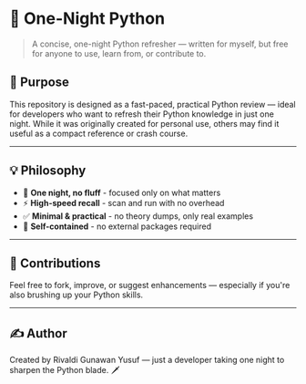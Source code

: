 # 🐍 One-Night Python

> A concise, one-night Python refresher — written for myself, but free for anyone to use, learn from, or contribute to.

## 🚀 Purpose

This repository is designed as a fast-paced, practical Python review — ideal for developers who want to refresh their Python knowledge in just one night. While it was originally created for personal use, others may find it useful as a compact reference or crash course.

---

## 💡 Philosophy

- 🧠 **One night, no fluff** - focused only on what matters  
- ⚡ **High-speed recall** - scan and run with no overhead  
- ✅ **Minimal & practical** - no theory dumps, only real examples  
- 📎 **Self-contained** - no external packages required  

---

## 🤝 Contributions

Feel free to fork, improve, or suggest enhancements — especially if you're also brushing up your Python skills.

---

## ✍️ Author

Created by Rivaldi Gunawan Yusuf — just a developer taking one night to sharpen the Python blade. 🗡️
